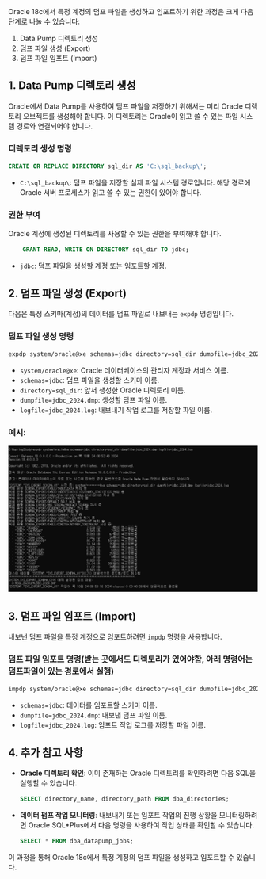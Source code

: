 Oracle 18c에서 특정 계정의 덤프 파일을 생성하고 임포트하기 위한 과정은 크게 다음 단계로 나눌 수 있습니다:

1. Data Pump 디렉토리 생성
2. 덤프 파일 생성 (Export)
3. 덤프 파일 임포트 (Import)

## 1. Data Pump 디렉토리 생성

Oracle에서 Data Pump를 사용하여 덤프 파일을 저장하기 위해서는 미리 Oracle 디렉토리 오브젝트를 생성해야 합니다. 이 디렉토리는 Oracle이 읽고 쓸 수 있는 파일 시스템 경로와 연결되어야 합니다. 

### 디렉토리 생성 명령
```sql
CREATE OR REPLACE DIRECTORY sql_dir AS 'C:\sql_backup\';
```

- `C:\sql_backup\`: 덤프 파일을 저장할 실제 파일 시스템 경로입니다. 해당 경로에 Oracle 서버 프로세스가 읽고 쓸 수 있는 권한이 있어야 합니다.



### 권한 부여
Oracle 계정에 생성된 디렉토리를 사용할 수 있는 권한을 부여해야 합니다.

```sql
    GRANT READ, WRITE ON DIRECTORY sql_dir TO jdbc;
```

- `jdbc`: 덤프 파일을 생성할 계정 또는 임포트할 계정.



## 2. 덤프 파일 생성 (Export)

다음은 특정 스키마(계정)의 데이터를 덤프 파일로 내보내는 `expdp` 명령입니다.

### 덤프 파일 생성 명령
```bash
expdp system/oracle@xe schemas=jdbc directory=sql_dir dumpfile=jdbc_2024.dmp logfile=jdbc_2024.log
```

- `system/oracle@xe`: Oracle 데이터베이스의 관리자 계정과 서비스 이름.
- `schemas=jdbc`: 덤프 파일을 생성할 스키마 이름.
- `directory=sql_dir`: 앞서 생성한 Oracle 디렉토리 이름.
- `dumpfile=jdbc_2024.dmp`: 생성할 덤프 파일 이름.
- `logfile=jdbc_2024.log`: 내보내기 작업 로그를 저장할 파일 이름.

### 예시:

![dump](/img/dump1.png)


## 3. 덤프 파일 임포트 (Import)

내보낸 덤프 파일을 특정 계정으로 임포트하려면 `impdp` 명령을 사용합니다.

### 덤프 파일 임포트 명령(받는 곳에서도 디렉토리가 있어야함, 아래 명령어는 덤프파일이 있는 경로에서 실행)
```bash
impdp system/oracle@xe schemas=jdbc directory=sql_dir dumpfile=jdbc_2024.dmp logfile=jdbc_2024.log
```

- `schemas=jdbc`: 데이터를 임포트할 스키마 이름.
- `dumpfile=jdbc_2024.dmp`: 내보낸 덤프 파일 이름.
- `logfile=jdbc_2024.log`: 임포트 작업 로그를 저장할 파일 이름.


## 4. 추가 참고 사항

- **Oracle 디렉토리 확인**: 이미 존재하는 Oracle 디렉토리를 확인하려면 다음 SQL을 실행할 수 있습니다.
  ```sql
  SELECT directory_name, directory_path FROM dba_directories;
  ```

- **데이터 펌프 작업 모니터링**: 내보내기 또는 임포트 작업의 진행 상황을 모니터링하려면 Oracle SQL*Plus에서 다음 명령을 사용하여 작업 상태를 확인할 수 있습니다.
  ```sql
  SELECT * FROM dba_datapump_jobs;
  ```

이 과정을 통해 Oracle 18c에서 특정 계정의 덤프 파일을 생성하고 임포트할 수 있습니다.